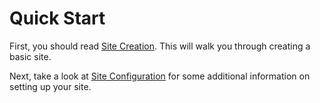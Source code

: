 # Quick Start

First, you should read [Site Creation](site-creation.md). This will walk you through creating a basic site.

Next, take a look at [Site Configuration](site-configuration.md) for some additional information on setting up your site.
